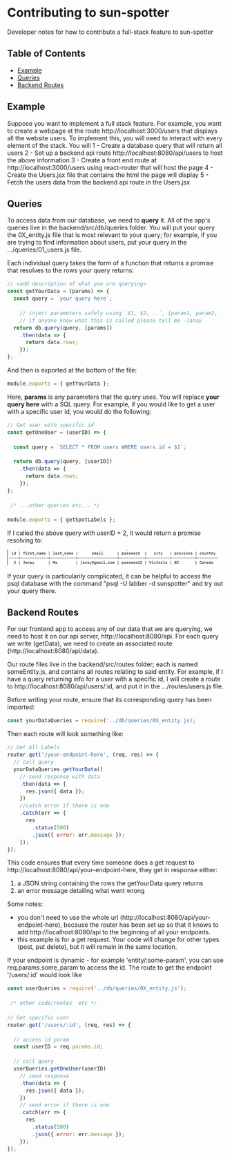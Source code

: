 # Contributing to sun-spotter

Developer notes for how to contribute a full-stack feature to sun-spotter


## Table of Contents


- [Example](#stack-overview)
- [Queries](#queries)
- [Backend Routes](#backend-routes)

## Example

Suppose you want to implement a full stack feature. For example, you want to create a webpage at the route http://localhost:3000/users that displays all the website users. To implement this, you will need to interact with every element of the stack. You will
  1 - Create a database query that will return all users
  2 - Set up a backend api route http://localhost:8080/api/users to host the above information
  3 - Create a front end route at http://localhost:3000/users using react-router that will host the page
  4 - Create the Users.jsx file that contains the html the page will display
  5 - Fetch the users data from the backend api route in the Users.jsx

## Queries
To access data from our database, we need to **query** it. All of the app's queries live in the backend/src/db/queries folder. You will put your query the 0X_entity.js file that is most relevant to your query; for example, if you are trying to find information about users, put your query in the .../queries/01_users.js file.

Each individual query takes the form of a function that returns a promise that resolves to the rows your query returns:

```js
// <add description of what you are querying>
const getYourData = (params) => {
  const query = `your query here`;

    // inject parameters safely using `$1, $2, ..`, [param1, param2, ...] method
    // if anyone know what this is called please tell me -Janay 
  return db.query(query, [params])
    .then(data => {
      return data.rows;
    });
};
```
And then is exported at the bottom of the file: 

```js
module.exports = { getYourData };
```
Here, **params** is any parameters that the query uses. You will replace **your query here** with a SQL query. For example, if you would like to get a user with a specific user id, you would do the following: 

```js
// Get user with specific id
const getOneUser = (userID) => {

  const query = `SELECT * FROM users WHERE users.id = $1`;

  return db.query(query, [userID])
    .then(data => {
      return data.rows;
    });
};

 /* ...other queries etc... */

module.exports = { getSpotLabels };
```
If I called the above query with userID = 2, it would return a promise resolving to:

![rows that the query returns](queryReturn.png)

If your query is particularily complicated, it can be helpful to access the psql database with the command "psql -U labber -d sunspotter" and try out your query there. 

## Backend Routes

For our frontend app to access any of our data that we are querying, we need to host it on our api server, http://localhost:8080/api. For each query we write (getData), we need to create an associated route (http://localhost:8080/api/data). 

Our route files live in the backend/src/routes folder; each is named someEntity.js, and contains all routes relating to said entity. For example, if I have a query returning info for a user with a specific id, I will create a route to http://localhost:8080/api/users/:id, and put it in the .../routes/users.js file.

Before writing your route, ensure that its corresponding query has been imported:

```js
const yourDataQueries = require('../db/queries/0X_entity.js);
```

Then each route will look something like: 

```js
// Get All Labels
router.get('/your-endpoint-here', (req, res) => {
  // call query
  yourDataQueries.getYourData()
    // send response with data
    .then(data => {
      res.json({ data });
    })
    //catch error if there is one
    .catch(err => {
      res
        .status(500)
        .json({ error: err.message });
    });
});
```

This code ensures that every time someone does a get request to http://localhost:8080/api/your-endpoint-here, they get in response either:
  1. a JSON string containing the rows the getYourData query returns
  2. an error message detailing what went wrong

Some notes:
 -  you don't need to use the whole url (http://localhost:8080/api/your-endpoint-here), because the router has been set up so that it knows to add http://localhost:8080/api to the beginning of all your endpoints. 
 - this example is for a get request. Your code will change for other types (post, put delete), but it will remain in the same location.

If your endpoint is dynamic - for example 'entity/:some-param', you can use req.params.some_param to access the id. The route to get the endpoint '/users/:id' would look like

```js
const userQueries = require('../db/queries/0X_entity.js');

 /* other code/routes  etc */

// Get specific user
router.get('/users/:id', (req, res) => {

  // access id param
  const userID = req.params.id;

  // call query
  userQueries.getOneUser(userID)
    // send response
    .then(data => {
      res.json({ data });
    })
    // send error if there is one
    .catch(err => {
      res
        .status(500)
        .json({ error: err.message });
    });
});
```






 

